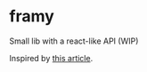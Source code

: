 # framy
Small lib with a react-like API (WIP)

Inspired by [this article](https://hackernoon.com/how-i-converted-my-react-app-to-vanillajs-and-whether-or-not-it-was-a-terrible-idea-4b14b1b2faff#.5ddvgdd63).
